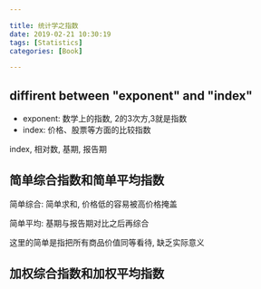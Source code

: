 ```yaml
---

title: 统计学之指数
date: 2019-02-21 10:30:19
tags: [Statistics]
categories: [Book]

---
```



## diffirent between "exponent" and "index"

- exponent: 数学上的指数, 2的3次方,3就是指数
- index: 价格、股票等方面的比较指数

index, 相对数, 基期, 报告期


## 简单综合指数和简单平均指数

简单综合: 简单求和, 价格低的容易被高价格掩盖

简单平均: 基期与报告期对比之后再综合

这里的简单是指把所有商品价值同等看待, 缺乏实际意义


## 加权综合指数和加权平均指数



